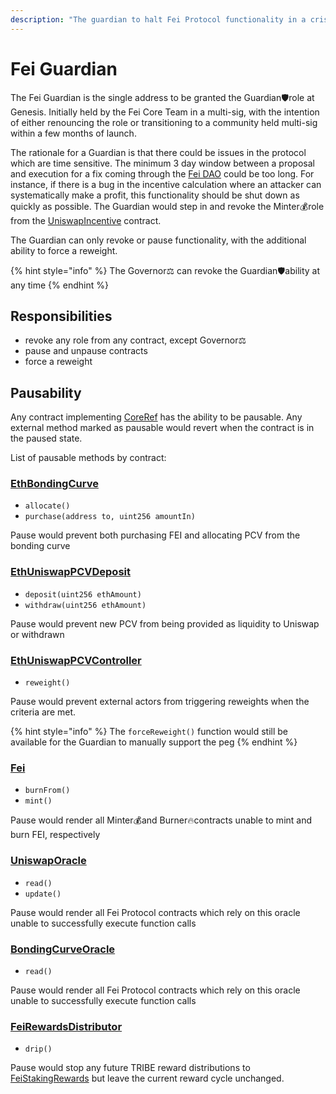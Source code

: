 ```yaml
---
description: "The guardian to halt Fei Protocol functionality in a crisis\U0001F6E1"
---
```


# Fei Guardian

The Fei Guardian is the single address to be granted the Guardian🛡role at Genesis. Initially held by the Fei Core Team in a multi-sig, with the intention of either renouncing the role or transitioning to a community held multi-sig within a few months of launch.

The rationale for a Guardian is that there could be issues in the protocol which are time sensitive. The minimum 3 day window between a proposal and execution for a fix coming through the [Fei DAO](fei-dao.md) could be too long. For instance, if there is a bug in the incentive calculation where an attacker can systematically make a profit, this functionality should be shut down as quickly as possible. The Guardian would step in and revoke the Minter💰role from the [UniswapIncentive](../protocol/fei-stablecoin/uniswapincentive.md) contract.

The Guardian can only revoke or pause functionality, with the additional ability to force a reweight.

{% hint style="info" %}
The Governor⚖️ can revoke the Guardian🛡ability at any time
{% endhint %}

## Responsibilities

* revoke any role from any contract, except Governor⚖️
* pause and unpause contracts
* force a reweight

## Pausability

Any contract implementing [CoreRef](../protocol/references/coreref.md) has the ability to be pausable. Any external method marked as pausable would revert when the contract is in the paused state.

List of pausable methods by contract:

### [EthBondingCurve](../protocol/bondingcurve/ethbondingcurve.md)

* `allocate()`
* `purchase(address to, uint256 amountIn)`

Pause would prevent both purchasing FEI and allocating PCV from the bonding curve

### [EthUniswapPCVDeposit](../protocol/protocol-controlled-value/ethuniswappcvdeposit.md)

* `deposit(uint256 ethAmount)`
* `withdraw(uint256 ethAmount)`

Pause would prevent new PCV from being provided as liquidity to Uniswap or withdrawn

### [EthUniswapPCVController](../protocol/protocol-controlled-value/ethuniswappcvcontroller.md)

* `reweight()`

Pause would prevent external actors from triggering reweights when the criteria are met.

{% hint style="info" %}
The `forceReweight()` function would still be available for the Guardian to manually support the peg
{% endhint %}

### [Fei](../protocol/fei-stablecoin/fei-fei-usd.md)

* `burnFrom()`
* `mint()`

Pause would render all Minter💰and Burner🔥contracts unable to mint and burn FEI, respectively

### [UniswapOracle](../protocol/oracles/uniswaporacle.md)

* `read()`
* `update()`

Pause would render all Fei Protocol contracts which rely on this oracle unable to successfully execute function calls

### [BondingCurveOracle](../protocol/oracles/bondingcurveoracle.md)

* `read()`

Pause would render all Fei Protocol contracts which rely on this oracle unable to successfully execute function calls

### [FeiRewardsDistributor](../protocol/staking/feirewardsdistributor.md)

* `drip()`

Pause would stop any future TRIBE reward distributions to [FeiStakingRewards](../protocol/staking/feistakingrewards.md) but leave the current reward cycle unchanged.



